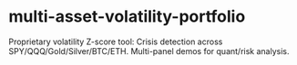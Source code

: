 # multi-asset-volatility-portfolio
Proprietary volatility Z-score tool: Crisis detection across SPY/QQQ/Gold/Silver/BTC/ETH. Multi-panel demos for quant/risk analysis.

